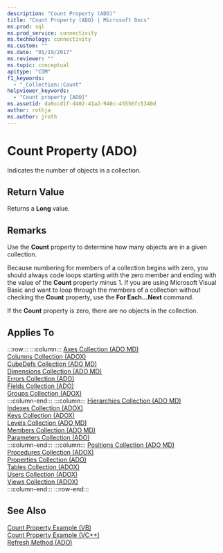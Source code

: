 ```yaml
---
description: "Count Property (ADO)"
title: "Count Property (ADO) | Microsoft Docs"
ms.prod: sql
ms.prod_service: connectivity
ms.technology: connectivity
ms.custom: ""
ms.date: "01/19/2017"
ms.reviewer: ""
ms.topic: conceptual
apitype: "COM"
f1_keywords: 
  - "_Collection::Count"
helpviewer_keywords: 
  - "Count property [ADO]"
ms.assetid: da9ccd1f-d402-41a2-940c-45556fc5340d
author: rothja
ms.author: jroth
---
```

# Count Property (ADO)
Indicates the number of objects in a collection.  
  
## Return Value  
 Returns a **Long** value.  
  
## Remarks  
 Use the **Count** property to determine how many objects are in a given collection.  
  
 Because numbering for members of a collection begins with zero, you should always code loops starting with the zero member and ending with the value of the **Count** property minus 1. If you are using Microsoft Visual Basic and want to loop through the members of a collection without checking the **Count** property, use the **For Each...Next** command.  
  
 If the **Count** property is zero, there are no objects in the collection.  
  
## Applies To  

:::row:::
    :::column:::
        [Axes Collection (ADO MD)](../../../ado/reference/ado-md-api/axes-collection-ado-md.md)  
        [Columns Collection (ADOX)](../../../ado/reference/adox-api/columns-collection-adox.md)  
        [CubeDefs Collection (ADO MD)](../../../ado/reference/ado-md-api/cubedefs-collection-ado-md.md)  
        [Dimensions Collection (ADO MD)](../../../ado/reference/ado-md-api/dimensions-collection-ado-md.md)  
        [Errors Collection (ADO)](../../../ado/reference/ado-api/errors-collection-ado.md)  
        [Fields Collection (ADO)](../../../ado/reference/ado-api/fields-collection-ado.md)  
        [Groups Collection (ADOX)](../../../ado/reference/adox-api/groups-collection-adox.md)  
    :::column-end:::
    :::column:::
        [Hierarchies Collection (ADO MD)](../../../ado/reference/ado-md-api/hierarchies-collection-ado-md.md)  
        [Indexes Collection (ADOX)](../../../ado/reference/adox-api/indexes-collection-adox.md)  
        [Keys Collection (ADOX)](../../../ado/reference/adox-api/keys-collection-adox.md)  
        [Levels Collection (ADO MD)](../../../ado/reference/ado-md-api/levels-collection-ado-md.md)  
        [Members Collection (ADO MD)](../../../ado/reference/ado-md-api/members-collection-ado-md.md)  
        [Parameters Collection (ADO)](../../../ado/reference/ado-api/parameters-collection-ado.md)  
    :::column-end:::
    :::column:::
        [Positions Collection (ADO MD)](../../../ado/reference/ado-md-api/positions-collection-ado-md.md)  
        [Procedures Collection (ADOX)](../../../ado/reference/adox-api/procedures-collection-adox.md)  
        [Properties Collection (ADO)](../../../ado/reference/ado-api/properties-collection-ado.md)  
        [Tables Collection (ADOX)](../../../ado/reference/adox-api/tables-collection-adox.md)  
        [Users Collection (ADOX)](../../../ado/reference/adox-api/users-collection-adox.md)  
        [Views Collection (ADOX)](../../../ado/reference/adox-api/views-collection-adox.md)  
    :::column-end:::
:::row-end:::

## See Also  
 [Count Property Example (VB)](../../../ado/reference/ado-api/count-property-example-vb.md)   
 [Count Property Example (VC++)](../../../ado/reference/ado-api/count-property-example-vc.md)   
 [Refresh Method (ADO)](../../../ado/reference/ado-api/refresh-method-ado.md)
